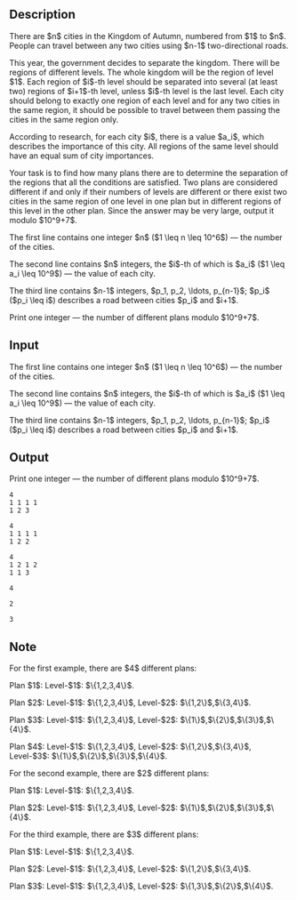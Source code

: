 ## Description

<div><p>There are $n$ cities in the Kingdom of Autumn, numbered from $1$ to $n$. People can travel between any two cities using $n-1$ two-directional roads.</p><p>This year, the government decides to separate the kingdom. There will be regions of different levels. The whole kingdom will be the region of level $1$. Each region of $i$-th level should be separated into several (at least two) regions of $i+1$-th level, unless $i$-th level is the last level. Each city should belong to exactly one region of each level and for any two cities in the same region, it should be possible to travel between them passing the cities in the same region only.</p><p>According to research, for each city $i$, there is a value $a_i$, which describes the importance of this city. All regions of the same level should have an equal sum of city importances.</p><p>Your task is to find how many plans there are to determine the separation of the regions that all the conditions are satisfied. Two plans are considered different if and only if their numbers of levels are different or there exist two cities in the same region of one level in one plan but in different regions of this level in the other plan. Since the answer may be very large, output it modulo $10^9+7$.</p></div><div class="input-specification"><p>The first line contains one integer $n$ ($1 \leq n \leq 10^6$) — the number of the cities.</p><p>The second line contains $n$ integers, the $i$-th of which is $a_i$ ($1 \leq a_i \leq 10^9$) — the value of each city.</p><p>The third line contains $n-1$ integers, $p_1, p_2, \ldots, p_{n-1}$; $p_i$ ($p_i \leq i$) describes a road between cities $p_i$ and $i+1$.</p></div><div class="output-specification"><p>Print one integer — the number of different plans modulo $10^9+7$.</p></div>

## Input

<p>The first line contains one integer $n$ ($1 \leq n \leq 10^6$) — the number of the cities.</p><p>The second line contains $n$ integers, the $i$-th of which is $a_i$ ($1 \leq a_i \leq 10^9$) — the value of each city.</p><p>The third line contains $n-1$ integers, $p_1, p_2, \ldots, p_{n-1}$; $p_i$ ($p_i \leq i$) describes a road between cities $p_i$ and $i+1$.</p>

## Output

<p>Print one integer — the number of different plans modulo $10^9+7$.</p>





```input1
4
1 1 1 1
1 2 3

```




```input2
4
1 1 1 1
1 2 2

```




```input3
4
1 2 1 2
1 1 3

```




```output1
4
```




```output2
2
```




```output3
3
```



## Note

<p>For the first example, there are $4$ different plans:</p><p>Plan $1$: Level-$1$: $\{1,2,3,4\}$.</p><p>Plan $2$: Level-$1$: $\{1,2,3,4\}$, Level-$2$: $\{1,2\}$,$\{3,4\}$.</p><p>Plan $3$: Level-$1$: $\{1,2,3,4\}$, Level-$2$: $\{1\}$,$\{2\}$,$\{3\}$,$\{4\}$.</p><p>Plan $4$: Level-$1$: $\{1,2,3,4\}$, Level-$2$: $\{1,2\}$,$\{3,4\}$, Level-$3$: $\{1\}$,$\{2\}$,$\{3\}$,$\{4\}$.</p><p>For the second example, there are $2$ different plans:</p><p>Plan $1$: Level-$1$: $\{1,2,3,4\}$.</p><p>Plan $2$: Level-$1$: $\{1,2,3,4\}$, Level-$2$: $\{1\}$,$\{2\}$,$\{3\}$,$\{4\}$.</p><p>For the third example, there are $3$ different plans:</p><p>Plan $1$: Level-$1$: $\{1,2,3,4\}$.</p><p>Plan $2$: Level-$1$: $\{1,2,3,4\}$, Level-$2$: $\{1,2\}$,$\{3,4\}$.</p><p>Plan $3$: Level-$1$: $\{1,2,3,4\}$, Level-$2$: $\{1,3\}$,$\{2\}$,$\{4\}$.</p>
